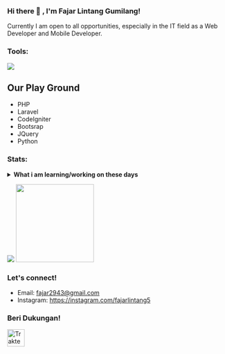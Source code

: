 ### Hi there 👋 , I'm Fajar Lintang Gumilang!
Currently I am open to all opportunities, especially in the IT field as a Web Developer and Mobile Developer.

### Tools:
<p>
    <img src="https://img.shields.io/badge/Text%20Editor-Visual%20Studio%20Code-blue?&logo=visual%20studio%20code&logoColor=blue" />
</p>

## Our Play Ground
- PHP
- Laravel
- CodeIgniter
- Bootsrap
- JQuery
- Python

### Stats:
<details>
 <summary><strong>What i am learning/working on these days</strong></summary>
    - 🔭 I’m currently working on ... </br>
    - 🌱 I’m currently learning Laravel Liveware and ReactNative </br>
    - 👯 I’m looking to collaborate on ... </br>
    - 🤔 I’m looking for help with ... </br>
    - 💬 Ask me about anything.</br>
    - 📫 How to reach me: <a href="fajar2943@gmail.com">Email me!</a>  </br>
    - 😄 Pronouns: He/Him </br>
    - ⚡ Fun fact: ... </br>
</details>
<p>
    <img src="https://github-readme-stats.vercel.app/api?username=fajar2943&hide=contribs,prs&show_icons=true&hide_border=true&title_color=000" />
    <img src="https://github-readme-stats.vercel.app/api/top-langs/?username=fajar2943&layout=compact" height=180 />
</p>

### Let's connect!
- Email: fajar2943@gmail.com
- Instagram: https://instagram.com/fajarlintang5

### Beri Dukungan!
<a href="https://trakteer.id/gumilangcode" target="_blank"><img id="wse-buttons-preview" src="https://cdn.trakteer.id/images/embed/trbtn-red-1.png" height="40" style="border:0px;height:40px;" alt="Trakteer Saya"></a>
